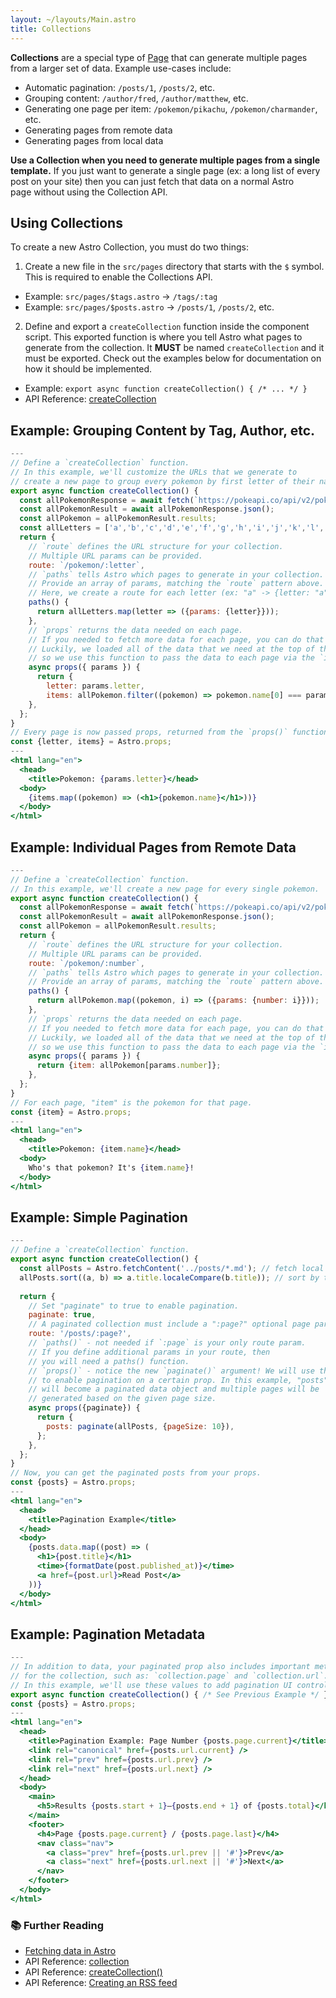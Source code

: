 ```yaml
---
layout: ~/layouts/Main.astro
title: Collections
---
```


**Collections** are a special type of [Page](/core-concepts/astro-pages) that can generate multiple pages from a larger set of data. Example use-cases include:

- Automatic pagination: `/posts/1`, `/posts/2`, etc.
- Grouping content: `/author/fred`, `/author/matthew`, etc.
- Generating one page per item: `/pokemon/pikachu`, `/pokemon/charmander`, etc.
- Generating pages from remote data
- Generating pages from local data

**Use a Collection when you need to generate multiple pages from a single template.** If you just want to generate a single page (ex: a long list of every post on your site) then you can just fetch that data on a normal Astro page without using the Collection API.

## Using Collections

To create a new Astro Collection, you must do two things:

1. Create a new file in the `src/pages` directory that starts with the `$` symbol. This is required to enable the Collections API.

- Example: `src/pages/$tags.astro` -> `/tags/:tag`
- Example: `src/pages/$posts.astro` -> `/posts/1`, `/posts/2`, etc.

2. Define and export a `createCollection` function inside the component script. This exported function is where you tell Astro what pages to generate from the collection. It **MUST** be named `createCollection` and it must be exported. Check out the examples below for documentation on how it should be implemented.

- Example: `export async function createCollection() { /* ... */ }`
- API Reference: [createCollection](/reference/api-reference#collections-api)


## Example: Grouping Content by Tag, Author, etc.

```jsx
---
// Define a `createCollection` function.
// In this example, we'll customize the URLs that we generate to
// create a new page to group every pokemon by first letter of their name.
export async function createCollection() {
  const allPokemonResponse = await fetch(`https://pokeapi.co/api/v2/pokemon?limit=150`);
  const allPokemonResult = await allPokemonResponse.json();
  const allPokemon = allPokemonResult.results;
  const allLetters = ['a','b','c','d','e','f','g','h','i','j','k','l','m','n','o','p','q','r','s','t','u','v','w','x','y','z'];
  return {
    // `route` defines the URL structure for your collection. 
    // Multiple URL params can be provided.
    route: `/pokemon/:letter`,
    // `paths` tells Astro which pages to generate in your collection.
    // Provide an array of params, matching the `route` pattern above.
    // Here, we create a route for each letter (ex: "a" -> {letter: "a"}).
    paths() {
      return allLetters.map(letter => ({params: {letter}}));
    },
    // `props` returns the data needed on each page.
    // If you needed to fetch more data for each page, you can do that here as well.
    // Luckily, we loaded all of the data that we need at the top of the function, 
    // so we use this function to pass the data to each page via the `items` prop.
    async props({ params }) {
      return {
        letter: params.letter,
        items: allPokemon.filter((pokemon) => pokemon.name[0] === params.letter)};
    },
  };
}
// Every page is now passed props, returned from the `props()` function above. 
const {letter, items} = Astro.props;
---
<html lang="en">
  <head>
    <title>Pokemon: {params.letter}</head>
  <body>
    {items.map((pokemon) => (<h1>{pokemon.name}</h1>))}
  </body>
</html>
```

## Example: Individual Pages from Remote Data

```jsx
---
// Define a `createCollection` function.
// In this example, we'll create a new page for every single pokemon.
export async function createCollection() {
  const allPokemonResponse = await fetch(`https://pokeapi.co/api/v2/pokemon?limit=150`);
  const allPokemonResult = await allPokemonResponse.json();
  const allPokemon = allPokemonResult.results;
  return {
    // `route` defines the URL structure for your collection. 
    // Multiple URL params can be provided.
    route: `/pokemon/:number`,
    // `paths` tells Astro which pages to generate in your collection.
    // Provide an array of params, matching the `route` pattern above.
    paths() {
      return allPokemon.map((pokemon, i) => ({params: {number: i}}));
    },
    // `props` returns the data needed on each page.
    // If you needed to fetch more data for each page, you can do that here as well.
    // Luckily, we loaded all of the data that we need at the top of the function, 
    // so we use this function to pass the data to each page via the `items` prop.
    async props({ params }) {
      return {item: allPokemon[params.number]};
    },
  };
}
// For each page, "item" is the pokemon for that page.
const {item} = Astro.props;
---
<html lang="en">
  <head>
    <title>Pokemon: {item.name}</head>
  <body>
    Who's that pokemon? It's {item.name}!
  </body>
</html>
```


## Example: Simple Pagination

```jsx
---
// Define a `createCollection` function.
export async function createCollection() {
  const allPosts = Astro.fetchContent('../posts/*.md'); // fetch local posts.
  allPosts.sort((a, b) => a.title.localeCompare(b.title)); // sort by title.
      
  return {
    // Set "paginate" to true to enable pagination.
    paginate: true,
    // A paginated collection must include a ":page?" optional page param.
    route: '/posts/:page?',
    // `paths()` - not needed if `:page` is your only route param.
    // If you define additional params in your route, then
    // you will need a paths() function.
    // `props()` - notice the new `paginate()` argument! We will use that
    // to enable pagination on a certain prop. In this example, "posts"
    // will become a paginated data object and multiple pages will be
    // generated based on the given page size.
    async props({paginate}) { 
      return {
        posts: paginate(allPosts, {pageSize: 10}),
      }; 
    },
  };
}
// Now, you can get the paginated posts from your props.
const {posts} = Astro.props;
---
<html lang="en">
  <head>
    <title>Pagination Example</title>
  </head>
  <body>
    {posts.data.map((post) => (
      <h1>{post.title}</h1>
      <time>{formatDate(post.published_at)}</time>
      <a href={post.url}>Read Post</a>
    ))}
  </body>
</html>
```

## Example: Pagination Metadata

```jsx
---
// In addition to data, your paginated prop also includes important metadata
// for the collection, such as: `collection.page` and `collection.url`.
// In this example, we'll use these values to add pagination UI controls.
export async function createCollection() { /* See Previous Example */ }
const {posts} = Astro.props;
---
<html lang="en">
  <head>
    <title>Pagination Example: Page Number {posts.page.current}</title>
    <link rel="canonical" href={posts.url.current} />
    <link rel="prev" href={posts.url.prev} />
    <link rel="next" href={posts.url.next} />
  </head>
  <body>
    <main>
      <h5>Results {posts.start + 1}–{posts.end + 1} of {posts.total}</h5>
    </main>
    <footer>
      <h4>Page {posts.page.current} / {posts.page.last}</h4>
      <nav class="nav">
        <a class="prev" href={posts.url.prev || '#'}>Prev</a>
        <a class="next" href={posts.url.next || '#'}>Next</a>
      </nav>
    </footer>
  </body>
</html>
```

### 📚 Further Reading

- [Fetching data in Astro](/guides/data-fetching)
- API Reference: [collection](/reference/api-reference#collections-api)
- API Reference: [createCollection()](/reference/api-reference#createcollection)
- API Reference: [Creating an RSS feed](/reference/api-reference#rss-feed)
